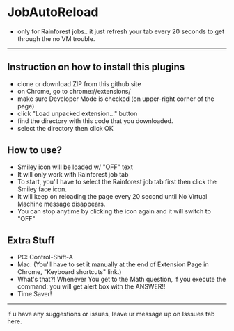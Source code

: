 # JobAutoReload
- only for Rainforest jobs..  it just refresh your tab every 20 seconds to get through the no VM trouble.

---------------------
## Instruction on how to install this plugins

- clone or download ZIP from this github site
- on Chrome, go to chrome://extensions/
- make sure Developer Mode is checked (on upper-right corner of the page)
- click "Load unpacked extension..." button
- find the directory with this code that you downloaded.
- select the directory then click OK


## How to use?

- Smiley icon will be loaded w/ "OFF" text
- It will only work with Rainforest job tab
- To start, you'll have to select the Rainforest job tab first then click the Smiley face icon.
- It will keep on reloading the page every 20 second until No Virtual Machine message disappears.
- You can stop anytime by clicking the icon again and it will switch to "OFF"

## Extra Stuff

- PC: Control-Shift-A
- Mac: (You'll have to set it manually at the end of Extension Page in Chrome, "Keyboard shortcuts" link.)
- What's that?!  Whenever You get to the Math question, if you execute the command: you will get alert box with the ANSWER!!
- Time Saver!

---------------------

if u have any suggestions or issues,  leave ur message up on Isssues tab here.
